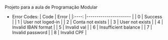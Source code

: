 Projeto para a aula de Programação Modular

- Error Codes:
| Code 	| Error                	|
|:----:	|----------------------	|
|   0  	| Success              	|
|   1  	| User not loged-in    	|
|   2  	| Conta not exists     	|
|   3  	| User not exists      	|
|   4  	| Invalid IBAN format  	|
|   5  	| Invalid val          	|
|   6  	| Insufficient balance 	|
|   7  	| Invalid password     	|
|   8  	| Invalid CPF          	|